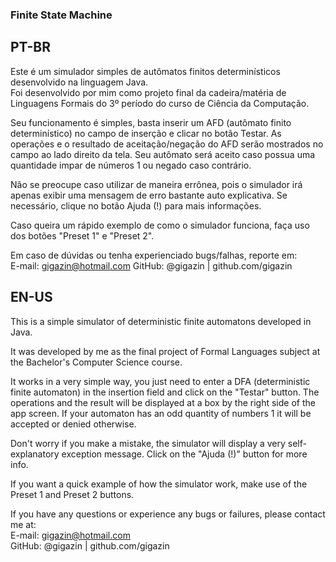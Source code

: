 ### Finite State Machine

## PT-BR

Este é um simulador simples de autômatos finitos determinísticos desenvolvido na linguagem Java.  
Foi desenvolvido por mim como projeto final da cadeira/matéria de Linguagens Formais do 3º período do curso de Ciência da Computação.

Seu funcionamento é simples, basta inserir um AFD (autômato finito determinístico) no campo de inserção e clicar no botão Testar. As operações e o resultado de aceitação/negação do AFD serão mostrados no campo ao lado direito da tela. Seu autômato será aceito caso possua uma quantidade impar de números 1 ou negado caso contrário.

Não se preocupe caso utilizar de maneira errônea, pois o simulador irá apenas exibir uma mensagem de erro bastante auto explicativa. Se necessário, clique no botão Ajuda (!) para mais informações.  

Caso queira um rápido exemplo de como o simulador funciona, faça uso dos botões "Preset 1" e "Preset 2".

Em caso de dúvidas ou tenha experienciado bugs/falhas, reporte em:  
E-mail: gigazin@hotmail.com
GitHub: @gigazin | github.com/gigazin

## EN-US

This is a simple simulator of deterministic finite automatons developed in Java.  

It was developed by me as the final project of Formal Languages subject at the Bachelor's Computer Science course.  

It works in a very simple way, you just need to enter a DFA (deterministic finite automaton) in the insertion field and click on the "Testar" button. The operations and the result will be displayed at a box by the right side of the app screen. If your automaton has an odd quantity of numbers 1 it will be accepted or denied otherwise.  

Don't worry if you make a mistake, the simulator will display a very self-explanatory exception message. Click on the "Ajuda (!)" button for more info.  

If you want a quick example of how the simulator work, make use of the Preset 1 and Preset 2 buttons.

If you have any questions or experience any bugs or failures, please contact me at:  
E-mail: gigazin@hotmail.com  
GitHub: @gigazin | github.com/gigazin
